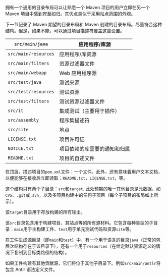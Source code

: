 拥有一个通用的目录布局可以让熟悉一个 Maven 项目的用户立即在另一个 Maven 项目中感到宾至如归。其优点类似于采用站点范围的外观。

下一节记录了 Maven 期望的目录布局和 Maven 创建的目录布局。尽量符合这种结构。但是，如果不能，可以通过项目描述符覆盖这些设置。

| `src/main/java`      | 应用程序/库源                |
| -------------------- | ---------------------------- |
| `src/main/resources` | 应用程序/库资源              |
| `src/main/filters`   | 资源过滤器文件               |
| `src/main/webapp`    | Web 应用程序源               |
| `src/test/java`      | 测试来源                     |
| `src/test/resources` | 测试资源                     |
| `src/test/filters`   | 测试资源过滤器文件           |
| `src/it`             | 集成测试（主要用于插件）     |
| `src/assembly`       | 程序集描述符                 |
| `src/site`           | 地点                         |
| `LICENSE.txt`        | 项目许可证                   |
| `NOTICE.txt`         | 项目依赖的库需要的通知和归属 |
| `README.txt`         | 项目的自述文件               |

在顶层，描述项目的`pom.xml`文件：一个文件。此外，还有意味着用户文本文档，以便能够在接收后立即读取：`README.txt`，`LICENSE.txt`，等。

这个结构只有两个子目录：`src`和`target`. 此处预期的唯一其他目录是元数据，如`CVS`、`.git`或`.svn`，以及多项目构建中的任何子项目（每个子项目的布局如上所示）。

该`target`目录用于存放构建的所有输出。

该`src`目录包含用于构建项目、其站点等的所有源材料。它包含每种类型的子目录：`main`用于主构建工件、`test`用于单元测试代码和资源`site`等。

在工件生成源目录（即`main`和`test`）中，有一个用于语言的目录`java`（正常的包层次结构存在于该目录下），还有一个用于`resources`（在给定默认资源定义的情况下复制到目标类路径的结构）。

如果工件构建有其他贡献源，它们将位于其他子目录下。例如`src/main/antlr`将包含 Antlr 语法定义文件。


